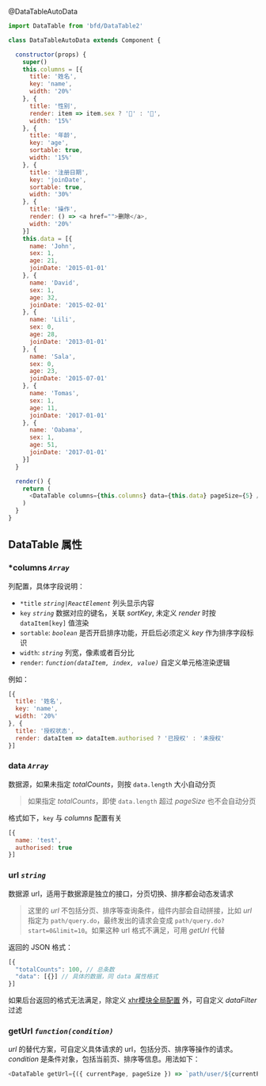 @DataTableAutoData
```js
import DataTable from 'bfd/DataTable2'

class DataTableAutoData extends Component {

  constructor(props) {
    super()
    this.columns = [{
      title: '姓名',
      key: 'name',
      width: '20%'
    }, {
      title: '性别',
      render: item => item.sex ? '👨' : '👩',
      width: '15%'
    }, {
      title: '年龄',
      key: 'age',
      sortable: true,
      width: '15%'
    }, {
      title: '注册日期',
      key: 'joinDate',
      sortable: true,
      width: '30%'
    }, {
      title: '操作',
      render: () => <a href="">删除</a>,
      width: '20%'
    }]
    this.data = [{
      name: 'John',
      sex: 1,
      age: 21,
      joinDate: '2015-01-01'
    }, {
      name: 'David',
      sex: 1,
      age: 32,
      joinDate: '2015-02-01'
    }, {
      name: 'Lili',
      sex: 0,
      age: 28,
      joinDate: '2013-01-01'
    }, {
      name: 'Sala',
      sex: 0,
      age: 23,
      joinDate: '2015-07-01'
    }, {
      name: 'Tomas',
      sex: 1,
      age: 11,
      joinDate: '2017-01-01'
    }, {
      name: 'Oabama',
      sex: 1,
      age: 51,
      joinDate: '2017-01-01'
    }]
  }

  render() {
    return (
      <DataTable columns={this.columns} data={this.data} pageSize={5} />
    )
  }
}
```

## DataTable 属性

### ***columns** *`Array`*

列配置，具体字段说明：

- `*title` *`string|ReactElement`* 列头显示内容
- `key` *`string`* 数据对应的键名，关联 *sortKey*, 未定义 *render* 时按 `dataItem[key]` 值渲染
- `sortable`: *`boolean`* 是否开启排序功能，开启后必须定义 *key* 作为排序字段标识
- `width`: *`string`* 列宽，像素或者百分比
- `render`: *`function(dataItem, index, value)`* 自定义单元格渲染逻辑

例如：
```js
[{
  title: '姓名',
  key: 'name',
  width: '20%'
}, {
  title: '授权状态',
  render: dataItem => dataItem.authorised ? '已授权' : '未授权'
}]
```

### **data** *`Array`*

数据源，如果未指定 *totalCounts*，则按 `data.length` 大小自动分页

> 如果指定 *totalCounts*，即使 `data.length` 超过 *pageSize* 也不会自动分页

格式如下，`key` 与 *columns* 配置有关
```js
[{
  name: 'test',
  authorised: true
}]
```

### **url** *`string`*

数据源 url，适用于数据源是独立的接口，分页切换、排序都会动态发请求

> 这里的 *url* 不包括分页、排序等查询条件，组件内部会自动拼接，比如 *url* 指定为 `path/query.do`，最终发出的请求会变成 `path/query.do?start=0&limit=10`。如果这种 url 格式不满足，可用 *getUrl* 代替

返回的 JSON 格式：
```js
[{
  "totalCounts": 100, // 总条数
  "data": [{}] // 具体的数据，同 data 属性格式
}]
```
如果后台返回的格式无法满足，除定义 [xhr模块全局配置](xhr#success) 外，可自定义 *dataFilter* 过滤

### **getUrl** *`function(condition)`*

*url* 的替代方案，可自定义具体请求的 url，包括分页、排序等操作的请求。*condition* 是条件对象，包括当前页、排序等信息。用法如下：
```js
<DataTable getUrl={({ currentPage, pageSize }) => `path/user/${currentPage}/${pageSize}`} />
```



